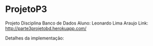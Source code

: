 # ProjetoP3
Projeto Disciplina Banco de Dados
Aluno: Leonardo Lima Araujo
Link: http://parte3projetobd.herokuapp.com/

Detalhes da implementação:
